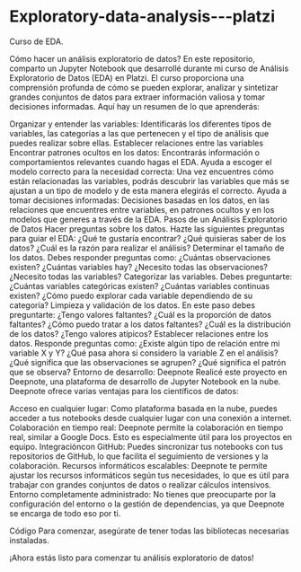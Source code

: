 # Exploratory-data-analysis---platzi
Curso de EDA. 


Cómo hacer un análisis exploratorio de datos?
En este repositorio, comparto un Jupyter Notebook que desarrollé durante mi curso de Análisis Exploratorio de Datos (EDA) en Platzi. El curso proporciona una comprensión profunda de cómo se pueden explorar, analizar y sintetizar grandes conjuntos de datos para extraer información valiosa y tomar decisiones informadas. Aquí hay un resumen de lo que aprenderás:

Organizar y entender las variables: Identificarás los diferentes tipos de variables, las categorías a las que pertenecen y el tipo de análisis que puedes realizar sobre ellas.
Establecer relaciones entre las variables
Encontrar patrones ocultos en los datos: Encontrarás información o comportamientos relevantes cuando hagas el EDA.
Ayuda a escoger el modelo correcto para la necesidad correcta: Una vez encuentres cómo están relacionadas las variables, podrás descubrir las variables que más se ajustan a un tipo de modelo y de esta manera elegirás el correcto.
Ayuda a tomar decisiones informadas: Decisiones basadas en los datos, en las relaciones que encuentres entre variables, en patrones ocultos y en los modelos que generes a través de la EDA.
Pasos de un Análisis Exploratorio de Datos
Hacer preguntas sobre los datos. Hazte las siguientes preguntas para guiar el EDA:
¿Qué te gustaría encontrar?
¿Qué quisieras saber de los datos?
¿Cuál es la razón para realizar el análisis?
Determinar el tamaño de los datos. Debes responder preguntas como:
¿Cuántas observaciones existen?
¿Cuántas variables hay?
¿Necesito todas las observaciones?
¿Necesito todas las variables?
Categorizar las variables. Debes preguntarte:
¿Cuántas variables categóricas existen?
¿Cuántas variables continuas existen?
¿Cómo puedo explorar cada variable dependiendo de su categoría?
Limpieza y validación de los datos. En este paso debes preguntarte:
¿Tengo valores faltantes?
¿Cuál es la proporción de datos faltantes?
¿Cómo puedo tratar a los datos faltantes?
¿Cuál es la distribución de los datos?
¿Tengo valores atípicos?
Establecer relaciones entre los datos. Responde preguntas como:
¿Existe algún tipo de relación entre mi variable X y Y?
¿Qué pasa ahora si considero la variable Z en el análisis?
¿Qué significa que las observaciones se agrupen?
¿Qué significa el patrón que se observa?
Entorno de desarrollo: Deepnote
Realicé este proyecto en Deepnote, una plataforma de desarrollo de Jupyter Notebook en la nube. Deepnote ofrece varias ventajas para los científicos de datos:

Acceso en cualquier lugar: Como plataforma basada en la nube, puedes acceder a tus notebooks desde cualquier lugar con una conexión a internet.
Colaboración en tiempo real: Deepnote permite la colaboración en tiempo real, similar a Google Docs. Esto es especialmente útil para los proyectos en equipo.
Integracióncon GitHub: Puedes sincronizar tus notebooks con tus repositorios de GitHub, lo que facilita el seguimiento de versiones y la colaboración.
Recursos informáticos escalables: Deepnote te permite ajustar los recursos informáticos según tus necesidades, lo que es útil para trabajar con grandes conjuntos de datos o realizar cálculos intensivos.
Entorno completamente administrado: No tienes que preocuparte por la configuración del entorno o la gestión de dependencias, ya que Deepnote se encarga de todo eso por ti.


Código
Para comenzar, asegúrate de tener todas las bibliotecas necesarias instaladas. 

¡Ahora estás listo para comenzar tu análisis exploratorio de datos!
